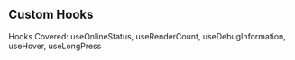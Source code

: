 ## Custom Hooks
Hooks Covered: useOnlineStatus, useRenderCount, useDebugInformation, useHover, useLongPress
